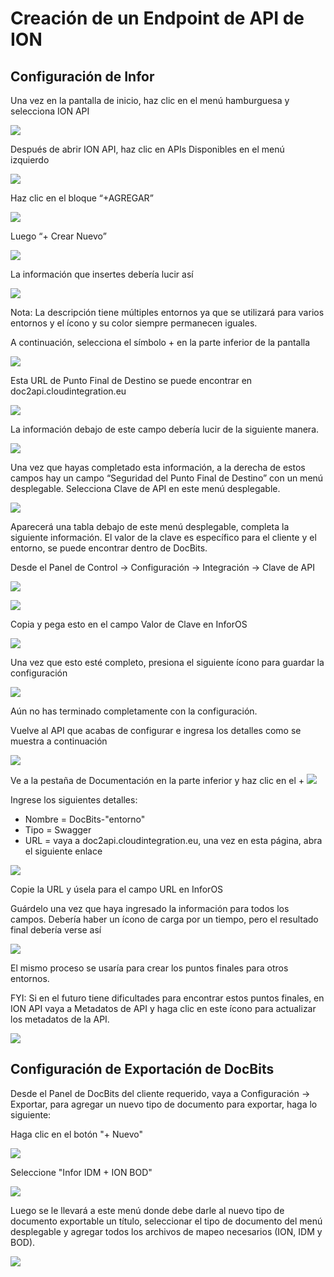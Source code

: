 # Creación de un Endpoint de API de ION

## Configuración de Infor

Una vez en la pantalla de inicio, haz clic en el menú hamburguesa y selecciona ION API

![](https://lh7-us.googleusercontent.com/hSxKZMRZUv5SJc2tMxgD2aMcaAVPkmTJMEdIjPY4JoM3BWiN9BUCQSywdCNJUs54R4Df8Z6Im3Zy2TRfRQE_bK-FU5R9DbRDF3_drGNPPbHEYCXJzD3Go5pAbIX6mohTMDchY3q7jK6hRheoreVuT-g)

Después de abrir ION API, haz clic en APIs Disponibles en el menú izquierdo

![](https://lh7-us.googleusercontent.com/Ed2FRY1deP-21i-45Q3dUBdDrPOsnKnl6BzMq65FbUDk4kIW9jQClwWVFbuvPvR_HGpNDOFHvXsy0RnJ_KE1cLfgrDSoMg1__Q1W0_3bZs5sg35cCN2w4Fbc9oAy_uH9VHwkg_irA6AQ_wU0q_G4QRQ)

Haz clic en el bloque “+AGREGAR”

![](https://lh7-us.googleusercontent.com/GdMApy9dnygxJwFTfYJ_LDWOE9sOgeDdNkzhzHsxqpv-JUBYnPtB18U7nwLfnGXzyJs448gpztGdLNAKIC4jYmtc56wCbKRNqXsw5e-4ITNS5aeBJ30kAOVJzvPmu-idiSu-aEKKYvr4KblwBqs55nE)

Luego “+ Crear Nuevo”

![](https://lh7-us.googleusercontent.com/_MPsEXD4q7PsiAVXXbyfadZmwndAs8l3tEfPq97IqoRgk0QWdOeDV-rZwtWyhY3tUQ0uqhj1Wrr4xqDIHetzyOAnC0zAEy9j3D2uT3VJ8fJaik4HXII7Q70SdAJAVeHatuKYSlEttHCCmfa60VOgdWU)

La información que insertes debería lucir así

![](https://lh7-us.googleusercontent.com/gwvBDFrrA-vOihzWxa_Ns1wMbXJKzz0Qds1vyJwc3cc1QrUAd3udV5oF7iW1riwS4fYgv7-fOAdxQvATtkPZ-HHbjOnmRv4QiUpAMUyXU0XlUBisMlOQPDiKH5guSw7T_PxSmQTghiusyrv2-btGKDU)

Nota: La descripción tiene múltiples entornos ya que se utilizará para varios entornos y el ícono y su color siempre permanecen iguales.

A continuación, selecciona el símbolo + en la parte inferior de la pantalla

![](https://lh7-us.googleusercontent.com/dtYP0O6Abzd-9yDgqtLMJh_4p1GNGqqtJMCySJEzw-3-hcvySwdXoznQBQ-6fkCGCHVrKXRFSint8_HuL6BpjRizZ-zIpornm7F-JH_jU48OQ1s1kPCQyV-9mKkQkPh1ge8xbINKuV0ps7gvKuddqDs)

Esta URL de Punto Final de Destino se puede encontrar en doc2api.cloudintegration.eu

![](https://lh7-us.googleusercontent.com/-olPQPbkiOSYtKh6JeDtVGDypj5xfS1vsb78vLAFDE3hETqHvzDC4VjiAwR0F3Le0seqxicUDNhXjOoOGrXgCe-cByPrp_q-bg-nKG2Y1JngREWyekzdQ5Cbnxi0aWv_VySw0LdcwpAElcXG_b5Vmlo)

La información debajo de este campo debería lucir de la siguiente manera.

![](https://lh7-us.googleusercontent.com/DKI7Ewpn6_3euuarVLThq6Hdatfje8i44dhUCjWUtWcA0Dq38s8Idm3DbjE0HkAv3hGmYrdgUtuRF-skv6-d_QghuHsFR8C3Vcf72IR8diP30ixrgd0YU7oEb6DWInIqK9ccH_X-7VotPo5sCO379NA)

Una vez que hayas completado esta información, a la derecha de estos campos hay un campo “Seguridad del Punto Final de Destino” con un menú desplegable. Selecciona Clave de API en este menú desplegable.

![](https://lh7-us.googleusercontent.com/57rltIU4KnHAZ6wskQQHmn094UpRblxP_-3Q14tVhKRT2M5uUdC4CuNINZqvy2NLjnwqDeWLIN6yr1ByNYHbV3SG1nH_cf6zB-53I5k_2zBeIjjQAR6BfGJBmDbh6uit5vYm0M8pGuLg0KFLXru_N84)

Aparecerá una tabla debajo de este menú desplegable, completa la siguiente información. El valor de la clave es específico para el cliente y el entorno, se puede encontrar dentro de DocBits.

Desde el Panel de Control → Configuración → Integración → Clave de API

![](https://lh7-us.googleusercontent.com/SPs6Mw9-MeDAyXBgv5CK-CbKY-rEngzHVX9ruq3CcJnSuaqq76ibxuF-gbYS8VC2mv5TjsF48DLP8q2X2seN3J5voo7FP4dWipKVglWRHnWWQ3gtoBkCY6jrpUkQ1iLQ8huoWqku70LVZkcjUykp-w8)

![](https://lh7-us.googleusercontent.com/W4-UD6i9ux7l2k8lG77daDMikVm-77npHw4EOQkrwagAjOBXqrJYeJ-5mn3UQzddPCWUDTcmoihVvLqK4uf8bKT-kQ4gWAAV7HdwxllwiqqbIi0fReynpvkhK78mlfJQLQxI_csynJx0-rWI22G8Lgk)

Copia y pega esto en el campo Valor de Clave en InforOS

![](https://lh7-us.googleusercontent.com/h_wrZaNW70Vs3MkPOZMZk3lbfccMoJmcc6Q6ig8GeQcXY9owjyoydn4nSm-MZssXvPhDvE_-TXr-mH73NNME28teQ1g0GsQMrWJvNFjBxJfRLWnl_MET_uHhFVL4ZRVdZiIaGbVsvx6esNjW8ot15n4)

Una vez que esto esté completo, presiona el siguiente ícono para guardar la configuración

![](https://lh7-us.googleusercontent.com/LxVzlEIhwd_jf8VZlzOGuryjln03ZrojS2JSqdkMb-VYhp95NrRKUnNmTnm-n_bY55W2cf4qH5Rdx2EsEKy_NxjT8OpxISa2mXXVj1CQ22lSE0Tqt5iTWkiWXtda7TozXa3opnM5VT0i5VpN8rWaEcw)

Aún no has terminado completamente con la configuración.

Vuelve al API que acabas de configurar e ingresa los detalles como se muestra a continuación

![](https://lh7-us.googleusercontent.com/Tdqv5O2A-bKF7yD3JQCZkk64y1G7HEjesdUgndHv9seGDY8CCnG36T2kPy-hJqR758_u1JSI_LTXTkNI82H0Zlik7sKf3gByElMQGbk4bVgM2oM6lnNzJ_gcj-57chiavEC4wHo58vorxmOHOl2sBBI)

Ve a la pestaña de Documentación en la parte inferior y haz clic en el +
![](https://lh7-us.googleusercontent.com/37S1zWf-RyHvhvyI-Gi9ud2FkLwASyGD\_IzskDjsKjyEQdIBc97Bfgqptg6-TLV3-mtM9yAzjmIRV5m9rAC2EW4WqVia\_lfTsvBIGo8uXx1EvgCp0m8DeYQQfPh2zSA8I6cRySfEircpl6IZG9h6xiY)

Ingrese los siguientes detalles:

* Nombre = DocBits-"entorno"
* Tipo = Swagger
* URL = vaya a doc2api.cloudintegration.eu, una vez en esta página, abra el siguiente enlace

![](https://lh7-us.googleusercontent.com/tazrpqtgWhLRr5O08CVo\_gUjK1EuN\_vvRGTWnw89euSYQrQWd4Jnxx-1mdaydY56\_I2otnGdg6\_3dOJhBFp3OU8i9rIlXV5-1ApKYRRPqxVhBviUQ\_VhlQAWfAKe18NMtYBFXd3QVo5i6Za7315dqqQ)

Copie la URL y úsela para el campo URL en InforOS

Guárdelo una vez que haya ingresado la información para todos los campos. Debería haber un ícono de carga por un tiempo, pero el resultado final debería verse así

![](https://lh7-us.googleusercontent.com/odK5Oc3n8iLl45pG6Dgb1CmWFE30suuqVq5KfWP7FoqthPT93WApITIpMU6m4nndaQgnQbz3afneBYBzUrZc\_aTfyk-HUKKv6F3v5wmEvqYZ0TWYnE8\_3K-P7Gf7u5Fk7JPzbT-HUduMoecSsuoceKM)

El mismo proceso se usaría para crear los puntos finales para otros entornos.&#x20;

FYI: Si en el futuro tiene dificultades para encontrar estos puntos finales, en ION API vaya a Metadatos de API y haga clic en este ícono para actualizar los metadatos de la API.

![](https://lh7-us.googleusercontent.com/XCcuAbf4igf7O6oXECgt-\_veEcrrC065xeHHzNWKUjFZfEi-hUJLqYkRIn2PhmBtmS3UA1\_Wpf0YdCNWBPKlyDrtWgOHRKM03Xbtlucfpmg9ulB3guwj-kgzbZFnKN5i1AMq1Kd5m-ak-ljaz1e9V5g)

## Configuración de Exportación de DocBits

Desde el Panel de DocBits del cliente requerido, vaya a Configuración → Exportar, para agregar un nuevo tipo de documento para exportar, haga lo siguiente:

Haga clic en el botón "+ Nuevo"

![](https://lh7-us.googleusercontent.com/zT9L2Re22S5SdupyS-VVagJhk8sp38tVs-euioezvF-QzKxkr6R0wXz3sH3MK3dFvH1ZkdqmTlQg3z81P5duItUW8tnd\_Pdt3J4VezzMT6Rgk\_KEjvK4gzp1vjj6xzEaDiB5VvnFhUHW6bxNJg478\_8)

Seleccione "Infor IDM + ION BOD"

![](https://lh7-us.googleusercontent.com/6d04sh2VraR1919XKZSFnFr9QHf8YfpxTwLE-yXVEPtmejYPLcKO2CMekMXnzXDyOwh6Ml25BLCbVF9g7cv1I-jGrv3vUGugHEoxrl-BbBPnTL3nuCcN3ZNlYDuy0mXSNbH0AP-w-zTfKgcUCgQeIpE)

Luego se le llevará a este menú donde debe darle al nuevo tipo de documento exportable un título, seleccionar el tipo de documento del menú desplegable y agregar todos los archivos de mapeo necesarios (ION, IDM y BOD).&#x20;

![](https://lh7-us.googleusercontent.com/jlFJZHMeLSFSG3I-lN5tuThqieT1uCcfe\_Rj7rEQ2t9bnkbdUuyOhb9JhMBl50dn6seDmoFohtSHLU1TM9jkpPM8U7ZWpeGbD4SUFv7a0m7snpsPy33rVwus0Aub\_qXnNW3EG0IvARSzYhw7Hj6sLqY)
